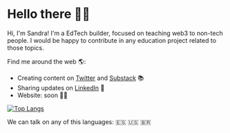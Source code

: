 # Hello there 👩‍💻

Hi, I'm Sandra! I'm a EdTech builder, focused on teaching web3 to non-tech people. I would be happy to contribute in any education project related to those topics.

Find me around the web 🌎:
- Creating content on <a href="https://twitter.com/sandraupgrade">Twitter</a> and <a href="https://substack.com/@sandracarrillo">Substack</a> 📚
- Sharing updates on <a href="https://www.linkedin.com/in/sandra-carrillo/">LinkedIn</a> 💼
- Website: soon 🙌🏼

[![Top Langs](https://github-readme-stats.vercel.app/api/top-langs/?username=sandragcarrillo&layout=compact)](https://github.com/sandragcarrillo/github-readme-stats)

We can talk on any of this languages: 🇪🇸 🇺🇸 🇧🇷
